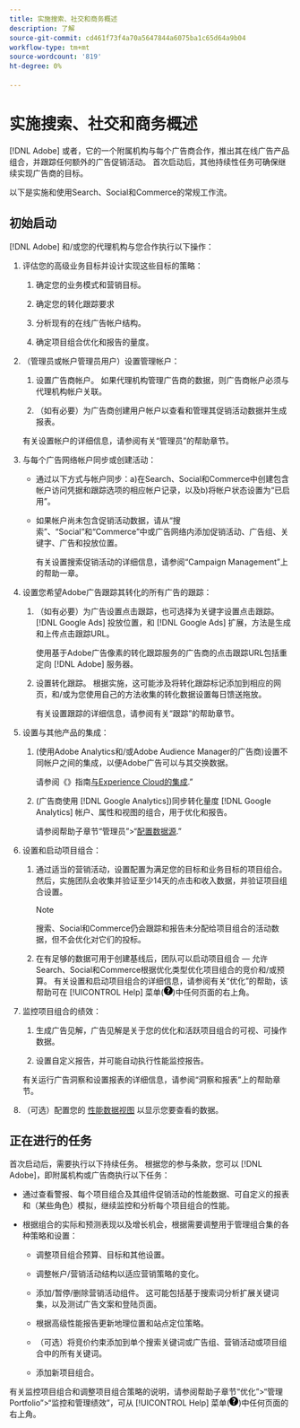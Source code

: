 ```yaml
---
title: 实施搜索、社交和商务概述
description: 了解
source-git-commit: cd461f73f4a70a5647844a6075ba1c65d64a9b04
workflow-type: tm+mt
source-wordcount: '819'
ht-degree: 0%

---
```


# 实施搜索、社交和商务概述

[!DNL Adobe] 或者，它的一个附属机构与每个广告商合作，推出其在线广告产品组合，并跟踪任何额外的广告促销活动。 首次启动后，其他持续性任务可确保继续实现广告商的目标。

以下是实施和使用Search、Social和Commerce的常规工作流。

## 初始启动

[!DNL Adobe] 和/或您的代理机构与您合作执行以下操作：

1. 评估您的高级业务目标并设计实现这些目标的策略：

   1. 确定您的业务模式和营销目标。

   1. 确定您的转化跟踪要求

   1. 分析现有的在线广告帐户结构。

   1. 确定项目组合优化和报告的量度。

1. （管理员或帐户管理员用户）设置管理帐户：

   1. 设置广告商帐户。 如果代理机构管理广告商的数据，则广告商帐户必须与代理机构帐户关联。

   1. （如有必要）为广告商创建用户帐户以查看和管理其促销活动数据并生成报表。

   有关设置帐户的详细信息，请参阅有关“管理员”的帮助章节。

1. 与每个广告网络帐户同步或创建活动：

   * 通过以下方式与帐户同步：a)在Search、Social和Commerce中创建包含帐户访问凭据和跟踪选项的相应帐户记录，以及b)将帐户状态设置为“已启用”。

   * 如果帐户尚未包含促销活动数据，请从“搜索”、“Social”和“Commerce”中或广告网络内添加促销活动、广告组、关键字、广告和投放位置。

      有关设置搜索促销活动的详细信息，请参阅“Campaign Management”上的帮助一章。

1. 设置您希望Adobe广告跟踪其转化的所有广告的跟踪：

   1. （如有必要）为广告设置点击跟踪，也可选择为关键字设置点击跟踪。 [!DNL Google Ads] 投放位置，和 [!DNL Google Ads] 扩展，方法是生成和上传点击跟踪URL。

      使用基于Adobe广告像素的转化跟踪服务的广告商的点击跟踪URL包括重定向 [!DNL Adobe] 服务器。

   1. 设置转化跟踪。 根据实施，这可能涉及将转化跟踪标记添加到相应的网页，和/或为您使用自己的方法收集的转化数据设置每日馈送拖放。

      有关设置跟踪的详细信息，请参阅有关“跟踪”的帮助章节。

1. 设置与其他产品的集成：

   1. (使用Adobe Analytics和/或Adobe Audience Manager的广告商)设置不同帐户之间的集成，以便Adobe广告可以与其交换数据。

      请参阅《》指南[与Experience Cloud的集成](/help/integrations/home.md).”

   1. (广告商使用 [!DNL Google Analytics])同步转化量度 [!DNL Google Analytics] 帐户、属性和视图的组合，用于优化和报告。

      请参阅帮助子章节“管理员”>“[配置数据源](/help/search-social-commerce/admin/data-sources/data-source-about.md).”

1. 设置和启动项目组合：

   1. 通过适当的营销活动，设置配置为满足您的目标和业务目标的项目组合。 然后，实施团队会收集并验证至少14天的点击和收入数据，并验证项目组合设置。

      >[!NOTE]
      >
      >搜索、Social和Commerce仍会跟踪和报告未分配给项目组合的活动数据，但不会优化对它们的投标。

   1. 在有足够的数据可用于创建基线后，团队可以启动项目组合 — 允许Search、Social和Commerce根据优化类型优化项目组合的竞价和/或预算。
   有关设置和启动项目组合的详细信息，请参阅有关“优化”的帮助，该帮助可在 [!UICONTROL Help] 菜单(![“帮助”菜单](/help/search-social-commerce/assets/help-main-menu.png "“帮助”菜单"))中任何页面的右上角。

1. 监控项目组合的绩效：

   1. 生成广告见解，广告见解是关于您的优化和活跃项目组合的可视、可操作数据。

   1. 设置自定义报告，并可能自动执行性能监控报告。

   有关运行广告洞察和设置报表的详细信息，请参阅“洞察和报表”上的帮助章节。

1. （可选）配置您的 [性能数据视图](/help/search-social-commerce/common-tasks/data-views/data-views-about.md) 以显示您要查看的数据。

## 正在进行的任务

首次启动后，需要执行以下持续任务。 根据您的参与条款，您可以 [!DNL Adobe]，即附属机构或广告商执行以下任务：

* 通过查看警报、每个项目组合及其组件促销活动的性能数据、可自定义的报表和（某些角色）模拟，继续监控和分析每个项目组合的性能。

* 根据组合的实际和预测表现以及增长机会，根据需要调整用于管理组合集的各种策略和设置：

   * 调整项目组合预算、目标和其他设置。

   * 调整帐户/营销活动结构以适应营销策略的变化。

   * 添加/暂停/删除营销活动组件。 这可能包括基于搜索词分析扩展关键词集，以及测试广告文案和登陆页面。

   * 根据高级性能报告更新地理位置和站点定位策略。

   * （可选）将竞价约束添加到单个搜索关键词或广告组、营销活动或项目组合中的所有关键词。

   * 添加新项目组合。

有关监控项目组合和调整项目组合策略的说明，请参阅帮助子章节“优化”>“管理Portfolio”>“监控和管理绩效”，可从 [!UICONTROL Help] 菜单(![“帮助”菜单](/help/search-social-commerce/assets/help-main-menu.png "“帮助”菜单"))中任何页面的右上角。

